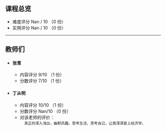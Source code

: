## 课程总览  
- 难度评分 Nan / 10 （0 份）  
- 实用评分 Nan / 10 （0 份）  

---

## 教师们  
- #### 张青  
    - 内容评分 9/10 （1 份）  
    - 分数评分 7/10 （1 份）  
- #### 丁从明  
    - 内容评分 10/10 （1 份）  
    - 分数评分 Nan/10 （0 份）  
    - 对该老师的评价：  
        `  
        真正的深入浅出，幽默风趣。思考生活，思考自己，让我深深爱上经济学。
        `  